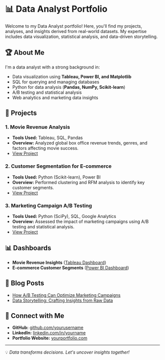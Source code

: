 # 📊 Data Analyst Portfolio

Welcome to my Data Analyst portfolio! Here, you'll find my projects, analyses, and insights derived from real-world datasets. My expertise includes data visualization, statistical analysis, and data-driven storytelling.

## 🏆 About Me

I'm a data analyst with a strong background in:
- Data visualization using **Tableau, Power BI, and Matplotlib**
- SQL for querying and managing databases
- Python for data analysis (**Pandas, NumPy, Scikit-learn**)
- A/B testing and statistical analysis
- Web analytics and marketing data insights

## 📁 Projects
### 1. **Movie Revenue Analysis**
   - **Tools Used:** Tableau, SQL, Pandas
   - **Overview:** Analyzed global box office revenue trends, genres, and factors affecting movie success.
   - [View Project](#)

### 2. **Customer Segmentation for E-commerce**
   - **Tools Used:** Python (Scikit-learn), Power BI
   - **Overview:** Performed clustering and RFM analysis to identify key customer segments.
   - [View Project](#)

### 3. **Marketing Campaign A/B Testing**
   - **Tools Used:** Python (SciPy), SQL, Google Analytics
   - **Overview:** Assessed the impact of marketing campaigns using A/B testing and statistical analysis.
   - [View Project](#)

## 📊 Dashboards
- **Movie Revenue Insights** ([Tableau Dashboard](#))
- **E-commerce Customer Segments** ([Power BI Dashboard](#))

## 📜 Blog Posts
- [How A/B Testing Can Optimize Marketing Campaigns](#)
- [Data Storytelling: Crafting Insights from Raw Data](#)

## 🔗 Connect with Me
- **GitHub:** [github.com/yourusername](https://github.com/yourusername)
- **LinkedIn:** [linkedin.com/in/yourname](https://linkedin.com/in/yourname)
- **Portfolio Website:** [yourportfolio.com](https://yourportfolio.com)

---
💡 *Data transforms decisions. Let's uncover insights together!*
